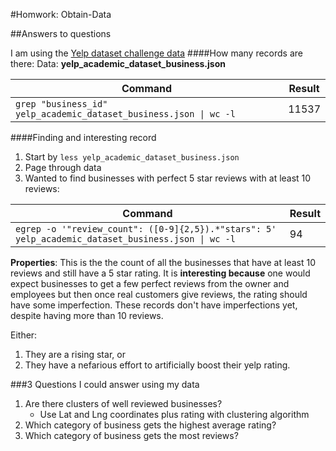 #Homwork: Obtain-Data

##Answers to questions

I am using the [Yelp dataset challenge data](http://www.yelp.com/dataset_challenge/)
####How many records are there:
Data: **yelp_academic_dataset_business.json**

| Command	| Result |
|---|---|
| ``grep "business_id" yelp_academic_dataset_business.json \| wc -l``	| 11537 |

####Finding and interesting record

1. Start by `less yelp_academic_dataset_business.json`
2. Page through data
3. Wanted to find businesses with perfect 5 star reviews with at least 10 reviews:

| Command	| Result |
|---|---|
| ``egrep -o '"review_count": ([0-9]{2,5}).*"stars": 5' yelp_academic_dataset_business.json \| wc -l``	| 94 |

**Properties**: This is the the count of all the businesses that have at least 10 reviews and still have a 5 star rating.
It is **interesting because** one would expect businesses to get a few perfect reviews from the owner and employees but then once real customers give reviews, the rating should have some imperfection. These records don't have imperfections yet, despite having more than 10 reviews. 

Either:

1. They are a rising star, or
2. They have a nefarious effort to artificially boost their yelp rating.

###3 Questions I could answer using my data

1. Are there clusters of well reviewed businesses?
	* Use Lat and Lng coordinates plus rating with clustering algorithm
2. Which category of business gets the highest average rating?
3. Which category of business gets the most reviews?
